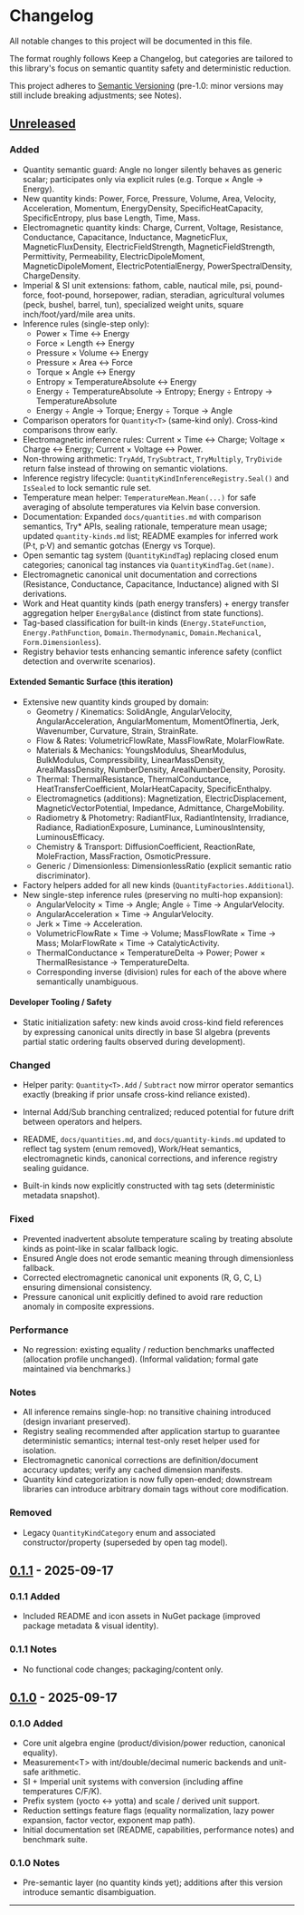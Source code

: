 # Changelog

All notable changes to this project will be documented in this file.

The format roughly follows Keep a Changelog, but categories are tailored to this library's focus on semantic quantity safety and deterministic reduction.

This project adheres to [Semantic Versioning](https://semver.org/) (pre-1.0: minor versions may still include breaking adjustments; see Notes).

## [Unreleased]

### Added

- Quantity semantic guard: Angle no longer silently behaves as generic scalar; participates only via explicit rules (e.g. Torque × Angle → Energy).
- New quantity kinds: Power, Force, Pressure, Volume, Area, Velocity, Acceleration, Momentum, EnergyDensity, SpecificHeatCapacity, SpecificEntropy, plus base Length, Time, Mass.
- Electromagnetic quantity kinds: Charge, Current, Voltage, Resistance, Conductance, Capacitance, Inductance, MagneticFlux, MagneticFluxDensity, ElectricFieldStrength, MagneticFieldStrength, Permittivity, Permeability, ElectricDipoleMoment, MagneticDipoleMoment, ElectricPotentialEnergy, PowerSpectralDensity, ChargeDensity.
- Imperial & SI unit extensions: fathom, cable, nautical mile, psi, pound-force, foot-pound, horsepower, radian, steradian, agricultural volumes (peck, bushel, barrel, tun), specialized weight units, square inch/foot/yard/mile area units.
- Inference rules (single-step only):
  - Power × Time ↔ Energy
  - Force × Length ↔ Energy
  - Pressure × Volume ↔ Energy
  - Pressure × Area ↔ Force
  - Torque × Angle ↔ Energy
  - Entropy × TemperatureAbsolute ↔ Energy
  - Energy ÷ TemperatureAbsolute → Entropy; Energy ÷ Entropy → TemperatureAbsolute
  - Energy ÷ Angle → Torque; Energy ÷ Torque → Angle
- Comparison operators for `Quantity<T>` (same-kind only). Cross-kind comparisons throw early.
- Electromagnetic inference rules: Current × Time ↔ Charge; Voltage × Charge ↔ Energy; Current × Voltage ↔ Power.
- Non-throwing arithmetic: `TryAdd`, `TrySubtract`, `TryMultiply`, `TryDivide` return false instead of throwing on semantic violations.
- Inference registry lifecycle: `QuantityKindInferenceRegistry.Seal()` and `IsSealed` to lock semantic rule set.
- Temperature mean helper: `TemperatureMean.Mean(...)` for safe averaging of absolute temperatures via Kelvin base conversion.
- Documentation: Expanded `docs/quantities.md` with comparison semantics, Try* APIs, sealing rationale, temperature mean usage; updated `quantity-kinds.md` list; README examples for inferred work (P·t, p·V) and semantic gotchas (Energy vs Torque).
- Open semantic tag system (`QuantityKindTag`) replacing closed enum categories; canonical tag instances via `QuantityKindTag.Get(name)`.
- Electromagnetic canonical unit documentation and corrections (Resistance, Conductance, Capacitance, Inductance) aligned with SI derivations.
- Work and Heat quantity kinds (path energy transfers) + energy transfer aggregation helper `EnergyBalance` (distinct from state functions).
- Tag-based classification for built-in kinds (`Energy.StateFunction`, `Energy.PathFunction`, `Domain.Thermodynamic`, `Domain.Mechanical`, `Form.Dimensionless`).
- Registry behavior tests enhancing semantic inference safety (conflict detection and overwrite scenarios).

#### Extended Semantic Surface (this iteration)

- Extensive new quantity kinds grouped by domain:
  - Geometry / Kinematics: SolidAngle, AngularVelocity, AngularAcceleration, AngularMomentum, MomentOfInertia, Jerk, Wavenumber, Curvature, Strain, StrainRate.
  - Flow & Rates: VolumetricFlowRate, MassFlowRate, MolarFlowRate.
  - Materials & Mechanics: YoungsModulus, ShearModulus, BulkModulus, Compressibility, LinearMassDensity, ArealMassDensity, NumberDensity, ArealNumberDensity, Porosity.
  - Thermal: ThermalResistance, ThermalConductance, HeatTransferCoefficient, MolarHeatCapacity, SpecificEnthalpy.
  - Electromagnetics (additions): Magnetization, ElectricDisplacement, MagneticVectorPotential, Impedance, Admittance, ChargeMobility.
  - Radiometry & Photometry: RadiantFlux, RadiantIntensity, Irradiance, Radiance, RadiationExposure, Luminance, LuminousIntensity, LuminousEfficacy.
  - Chemistry & Transport: DiffusionCoefficient, ReactionRate, MoleFraction, MassFraction, OsmoticPressure.
  - Generic / Dimensionless: DimensionlessRatio (explicit semantic ratio discriminator).
- Factory helpers added for all new kinds (`QuantityFactories.Additional`).
- New single-step inference rules (preserving no multi-hop expansion):
  - AngularVelocity × Time → Angle; Angle ÷ Time → AngularVelocity.
  - AngularAcceleration × Time → AngularVelocity.
  - Jerk × Time → Acceleration.
  - VolumetricFlowRate × Time → Volume; MassFlowRate × Time → Mass; MolarFlowRate × Time → CatalyticActivity.
  - ThermalConductance × TemperatureDelta → Power; Power × ThermalResistance → TemperatureDelta.
  - Corresponding inverse (division) rules for each of the above where semantically unambiguous.

#### Developer Tooling / Safety

- Static initialization safety: new kinds avoid cross-kind field references by expressing canonical units directly in base SI algebra (prevents partial static ordering faults observed during development).

### Changed

- Helper parity: `Quantity<T>.Add` / `Subtract` now mirror operator semantics exactly (breaking if prior unsafe cross-kind reliance existed).

- Internal Add/Sub branching centralized; reduced potential for future drift between operators and helpers.
- README, `docs/quantities.md`, and `docs/quantity-kinds.md` updated to reflect tag system (enum removed), Work/Heat semantics, electromagnetic kinds, canonical corrections, and inference registry sealing guidance.
- Built-in kinds now explicitly constructed with tag sets (deterministic metadata snapshot).

### Fixed

- Prevented inadvertent absolute temperature scaling by treating absolute kinds as point-like in scalar fallback logic.
- Ensured Angle does not erode semantic meaning through dimensionless fallback.
- Corrected electromagnetic canonical unit exponents (R, G, C, L) ensuring dimensional consistency.
- Pressure canonical unit explicitly defined to avoid rare reduction anomaly in composite expressions.

### Performance

- No regression: existing equality / reduction benchmarks unaffected (allocation profile unchanged). (Informal validation; formal gate maintained via benchmarks.)

### Notes

- All inference remains single-hop: no transitive chaining introduced (design invariant preserved).
- Registry sealing recommended after application startup to guarantee deterministic semantics; internal test-only reset helper used for isolation.
- Electromagnetic canonical corrections are definition/document accuracy updates; verify any cached dimension manifests.
- Quantity kind categorization is now fully open-ended; downstream libraries can introduce arbitrary domain tags without core modification.

### Removed

- Legacy `QuantityKindCategory` enum and associated constructor/property (superseded by open tag model).

## [0.1.1] - 2025-09-17

### 0.1.1 Added

- Included README and icon assets in NuGet package (improved package metadata & visual identity).

### 0.1.1 Notes

- No functional code changes; packaging/content only.

## [0.1.0] - 2025-09-17

### 0.1.0 Added

- Core unit algebra engine (product/division/power reduction, canonical equality).
- Measurement&lt;T&gt; with int/double/decimal numeric backends and unit-safe arithmetic.
- SI + Imperial unit systems with conversion (including affine temperatures C/F/K).
- Prefix system (yocto ↔ yotta) and scale / derived unit support.
- Reduction settings feature flags (equality normalization, lazy power expansion, factor vector, exponent map path).
- Initial documentation set (README, capabilities, performance notes) and benchmark suite.

### 0.1.0 Notes

- Pre-semantic layer (no quantity kinds yet); additions after this version introduce semantic disambiguation.

---

[Unreleased]: https://github.com/veggerby/Veggerby.Units/compare/v0.1.1...HEAD
[0.1.1]: https://github.com/veggerby/Veggerby.Units/compare/v0.1.0...v0.1.1
[0.1.0]: https://github.com/veggerby/Veggerby.Units/releases/tag/v0.1.0
